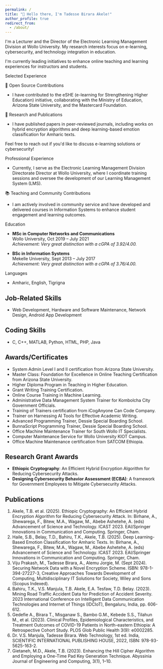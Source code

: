 ```yaml
---
permalink: /
title: "👋 Hello there, I'm Tadesse Birara Akele!"
author_profile: true
redirect_from: 
  - /about/
---
```


I'm a Lecturer and the Director of the Electronic Learning Management Division at Wollo University. My research interests focus on e-learning, cybersecurity, and technology integration in education.

I'm currently leading initiatives to enhance online teaching and learning experiences for instructors and students.

 Selected Experience

🌟 Open Source Contributions
- I have contributed to the eSHE (e-learning for Strengthening Higher Education) initiative, collaborating with the Ministry of Education, Arizona State University, and the Mastercard Foundation.

🔄 Research and Publications
- I have published papers in peer-reviewed journals, including works on hybrid encryption algorithms and deep learning-based emotion classification for Amharic texts.

Feel free to reach out if you'd like to discuss e-learning solutions or cybersecurity!

Professional Experience
- Currently, I serve as the Electronic Learning Management Division Directorate Director at Wollo University, where I coordinate training sessions and oversee the development of our Learning Management System (LMS).

 📚 Teaching and Community Contributions
- I am actively involved in community service and have developed and delivered courses in Information Systems to enhance student engagement and learning outcomes.

Education
- **MSc in Computer Networks and Communications**  
  Wollo University, Oct 2019 – July 2021  
  *Achievement: Very great distinction with a cGPA of 3.92/4.00.*

- **BSc in Information Systems**  
  Mekelle University, Sept 2013 – July 2017  
  *Achievement: Very great distinction with a cGPA of 3.76/4.00.*

Languages
- Amharic, English, Tigrigna

## Job-Related Skills
- Web Development, Hardware and Software Maintenance, Network Design, Android App Development

## Coding Skills
- C, C++, MATLAB, Python, HTML, PHP, Java

## Awards/Certificates
- System Admin Level I and II certification from Arizona State University.
- Master Class: Foundation for Excellence in Online Teaching Certification from Arizona State University.
- Higher Diploma Program in Teaching in Higher Education.
- Grant Writing Training Certification.
- Online Course Training in Machine Learning.
- Administrative Data Management System Trainer for Kombolcha City Government Officials.
- Training of Trainers certification from iCogAnyone Can Code Company.
- Trainer on Harnessing AI Tools for Effective Academic Writing.
- Advanced Programming Trainer, Dessie Special Boarding School.
- BunnaScript Programming Trainer, Dessie Special Boarding School.
- Office Machine Maintenance Trainer for South Wollo IT Specialists.
- Computer Maintenance Service for Wollo University KIOT Campus.
- Office Machine Maintenance certification from SATCOM Ethiopia.

## Research Grant Awards
- **Ethiopic Cryptography**: An Efficient Hybrid Encryption Algorithm for Reducing Cybersecurity Attacks.
- **Designing Cybersecurity Behavior Assessment (ECBA)**: A framework for Government Employees to Mitigate Cybersecurity Attacks.

## Publications
1. Akele, T.B. et al. (2025). Ethiopic Cryptography: An Efficient Hybrid Encryption Algorithm for Reducing Cybersecurity Attack. In: Birhane, A., Shewarega, F., Bitew, M.A., Wagaw, M., Abebe Ashetehe, A. (eds) Advancement of Science and Technology. ICAST 2023. EAI/Springer Innovations in Communication and Computing. Springer, Cham.
2. Haile, S.B., Belay, T.D., Bahiru, T.K., Akele, T.B. (2025). Deep Learning-Based Emotion Classification for Amharic Texts. In: Birhane, A., Shewarega, F., Bitew, M.A., Wagaw, M., Abebe Ashetehe, A. (eds) Advancement of Science and Technology. ICAST 2023. EAI/Springer Innovations in Communication and Computing. Springer, Cham.
3. Viju Prakash, M., Tadesse Birara, A., Alemu Jorgie, M. (Sept 2024). Securing Network Data with a Novel Encryption Scheme. ISBN: 978-1-394-27227-3, Creative Approaches Towards Development of Computing, Multidisciplinary IT Solutions for Society, Wiley and Sons (Scopus Indexed).
4. Bahiru, T.K., V.S. Manjula, T.B. Akele, E.A. Tesfaw, T.D. Belay. (2023). Mining Road Traffic Accident Data for Prediction of Accident Severity. 2023 International Conference on Intelligent Data Communication Technologies and Internet of Things (IDCIoT), Bengaluru, India, pp. 606-612.
5. Gedefie A., Birara T., Misganaw S., Bambo G.M., Kebede S.S., Tilahun M., et al. (2023). Clinical Profiles, Epidemiological Characteristics, and Treatment Outcomes of COVID-19 Patients in North-eastern Ethiopia: A Retrospective Cohort Study. PLOS Glob Public Health 3(9): e0002285.
6. Dr. V.S. Manjula, Tadesse Birara. Web Technology, 1st ed. India, SCIENTIFIC INTERNATIONAL PUBLISHING HOUSE, 2022, ISBN: 978-93-5625-163-2.
7. Gietaneh, M.D., Akele, T.B. (2023). Enhancing the Hill Cipher Algorithm and Employing a One-Time Pad Key Generation Technique. Abyssinia Journal of Engineering and Computing, 3(1), 1–10.
